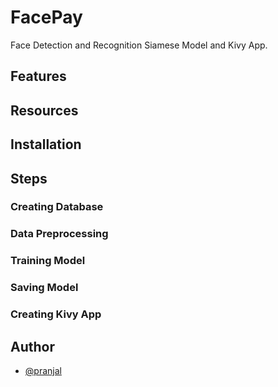 # FacePay

Face Detection and Recognition Siamese Model and Kivy App.

## Features

## Resources

## Installation

## Steps

### Creating Database

### Data Preprocessing

### Training Model

### Saving Model

### Creating Kivy App

## Author

- [@pranjal]()

